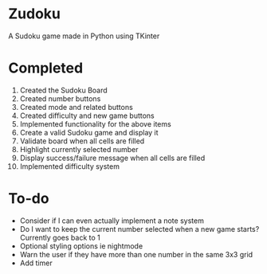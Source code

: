 # Zudoku
A Sudoku game made in Python using TKinter

# Completed
1. Created the Sudoku Board
2. Created number buttons
3. Created mode and related buttons
4. Created difficulty and new game buttons
5. Implemented functionality for the above items
6. Create a valid Sudoku game and display it
7. Validate board when all cells are filled
8. Highlight currently selected number
9. Display success/failure message when all cells are filled
10. Implemented difficulty system

# To-do
- Consider if I can even actually implement a note system
- Do I want to keep the current number selected when a new game starts? Currently goes back to 1
- Optional styling options ie nightmode
- Warn the user if they have more than one number in the same 3x3 grid
- Add timer

